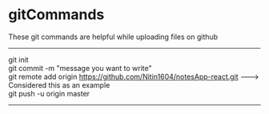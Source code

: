 # gitCommands                                                                                                                                                                             
These git commands are helpful while uploading files on github                                                                                                  
___________________________________________________________________________________________________________ 
git init  
git commit -m "message you want to write"               
git remote add origin https://github.com/Nitin1604/notesApp-react.git ---> Considered this as an example  
git push -u origin master    
____________________________________________________________________________________________________________

